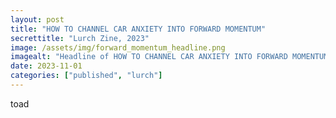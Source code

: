 ```yaml
---
layout: post
title: "HOW TO CHANNEL CAR ANXIETY INTO FORWARD MOMENTUM"
secrettitle: "Lurch Zine, 2023"
image: /assets/img/forward_momentum_headline.png
imagealt: "Headline of HOW TO CHANNEL CAR ANXIETY INTO FORWARD MOMENTUM as seen in Lurch Zine."
date: 2023-11-01
categories: ["published", "lurch"]
---
```




toad